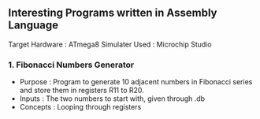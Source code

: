 ## Interesting Programs written in Assembly Language
Target Hardware : ATmega8
Simulater Used : Microchip Studio

### 1. Fibonacci Numbers Generator
- Purpose : Program to generate 10 adjacent numbers in Fibonacci series and store them in registers R11 to R20. 
- Inputs : The two numbers to start with, given through .db 
- Concepts : Looping through registers
